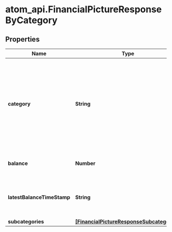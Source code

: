 # atom_api.FinancialPictureResponseByCategory

## Properties
Name | Type | Description | Notes
------------ | ------------- | ------------- | -------------
**category** | **String** | Category of the aggregation accounts. These accounts are dependent on the &#x60;category&#x60; fields within the Nucleus Aggregation Account. | [optional] 
**balance** | **Number** | Total balance for this category | [optional] 
**latestBalanceTimeStamp** | **String** | Date and time of the balance record for this category | [optional] 
**subcategories** | [**[FinancialPictureResponseSubcategories]**](FinancialPictureResponseSubcategories.md) |  | [optional] 


